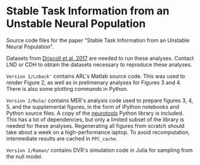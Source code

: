 # Stable Task Information from an Unstable Neural Population

Source code files for the paper "Stable Task Information from an Unstable Neural Population". 

Datasets from [Driscoll et al. 2017](https://www.sciencedirect.com/science/article/pii/S0092867417308280) are needed to run these analyses. Contact LND or CDH to obtain the datasets necessary to reproduce these analyses.

`Version 1/Loback'` contains ARL's Matlab source code. This was used to render Figure 2, as well as in prelimenary analyses for Figures 3 and 4. There is also some plotting commands in Python. 

`Version 2/Rule/` contains MER's analysis code used to prepare figures 3, 4, 5, and the supplemental figures, in the form of iPython notebooks and Python source files. A copy of the [neurotools](https://github.com/michaelerule/neurotools) Python library is included. This has a lot of dependencies, but only a limited subset of the library is needed for these analyses. Regenerating all figures from scratch should take about a week on a high-performance laptop. To avoid recomputation, intermediate results are cached in `PPC_cache`.

`Version 2/Raman/` contains DVR's simulation code in Julia for sampling from the null model. 
